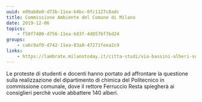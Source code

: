 ```yaml
---
uuid: e09ab8e0-d73b-11ea-b4bc-0fc1127c8adc
title: Commissione Ambiente del Comune di Milano
date: 2019-12-06
topics:
    - f58f7400-d756-11ea-b83f-4d8576f7bd24
groups:
    - ca6c9af0-d742-11ea-83a8-47271feea2c9
links:
    - https://lambrate.milanotoday.it/citta-studi/via-bassini-alberi-sospeso.html
---
```


Le proteste di studenti e docenti hanno portato ad affrontare la questione sulla realizzazione del dipartimento di chimica del Politecnico in commissione comunale, dove il rettore Ferruccio Resta spiegherà ai consiglieri perchè vuole abbattere 140 alberi.